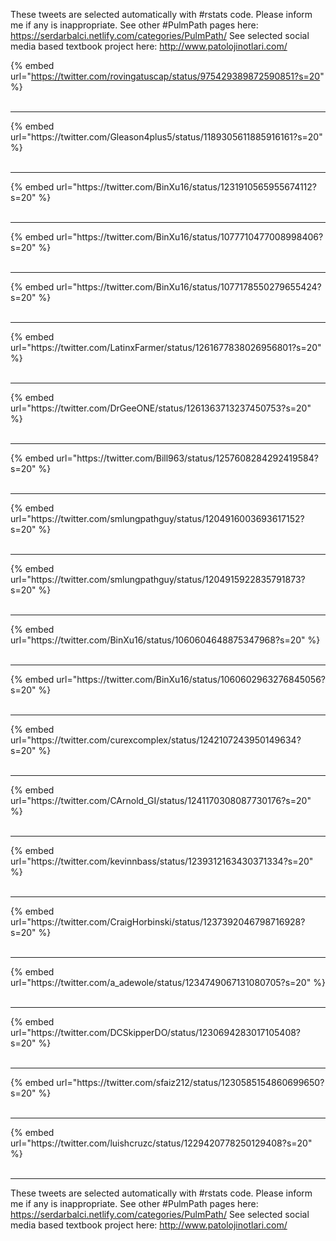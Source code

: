 

These tweets are selected automatically with #rstats code. Please inform me if any is inappropriate.
See other #PulmPath pages here: https://serdarbalci.netlify.com/categories/PulmPath/ 
See selected social media based textbook project here: http://www.patolojinotlari.com/

{% embed url="https://twitter.com/rovingatuscap/status/975429389872590851?s=20" %}<br>
<br>
<hr>
{% embed url="https://twitter.com/Gleason4plus5/status/1189305611885916161?s=20" %}<br>
<br>
<hr>
{% embed url="https://twitter.com/BinXu16/status/1231910565955674112?s=20" %}<br>
<br>
<hr>
{% embed url="https://twitter.com/BinXu16/status/1077710477008998406?s=20" %}<br>
<br>
<hr>
{% embed url="https://twitter.com/BinXu16/status/1077178550279655424?s=20" %}<br>
<br>
<hr>
{% embed url="https://twitter.com/LatinxFarmer/status/1261677838026956801?s=20" %}<br>
<br>
<hr>
{% embed url="https://twitter.com/DrGeeONE/status/1261363713237450753?s=20" %}<br>
<br>
<hr>
{% embed url="https://twitter.com/Bill963/status/1257608284292419584?s=20" %}<br>
<br>
<hr>
{% embed url="https://twitter.com/smlungpathguy/status/1204916003693617152?s=20" %}<br>
<br>
<hr>
{% embed url="https://twitter.com/smlungpathguy/status/1204915922835791873?s=20" %}<br>
<br>
<hr>
{% embed url="https://twitter.com/BinXu16/status/1060604648875347968?s=20" %}<br>
<br>
<hr>
{% embed url="https://twitter.com/BinXu16/status/1060602963276845056?s=20" %}<br>
<br>
<hr>
{% embed url="https://twitter.com/curexcomplex/status/1242107243950149634?s=20" %}<br>
<br>
<hr>
{% embed url="https://twitter.com/CArnold_GI/status/1241170308087730176?s=20" %}<br>
<br>
<hr>
{% embed url="https://twitter.com/kevinnbass/status/1239312163430371334?s=20" %}<br>
<br>
<hr>
{% embed url="https://twitter.com/CraigHorbinski/status/1237392046798716928?s=20" %}<br>
<br>
<hr>
{% embed url="https://twitter.com/a_adewole/status/1234749067131080705?s=20" %}<br>
<br>
<hr>
{% embed url="https://twitter.com/DCSkipperDO/status/1230694283017105408?s=20" %}<br>
<br>
<hr>
{% embed url="https://twitter.com/sfaiz212/status/1230585154860699650?s=20" %}<br>
<br>
<hr>
{% embed url="https://twitter.com/luishcruzc/status/1229420778250129408?s=20" %}<br>
<br>
<hr>


These tweets are selected automatically with #rstats code. Please inform me if any is inappropriate.
See other #PulmPath pages here: https://serdarbalci.netlify.com/categories/PulmPath/ 
See selected social media based textbook project here: http://www.patolojinotlari.com/
